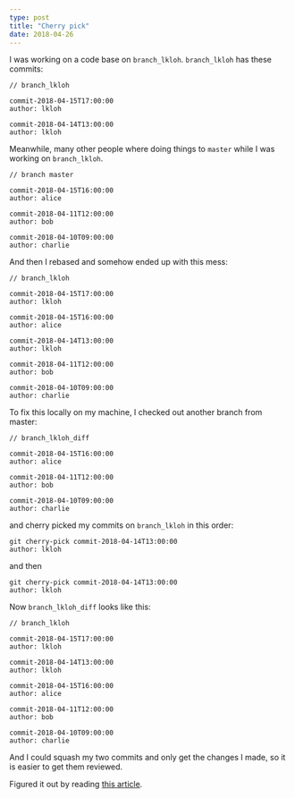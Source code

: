 ```yaml
---
type: post
title: "Cherry pick"
date: 2018-04-26
---
```


I was working on a code base on `branch_lkloh`.
`branch_lkloh` has these commits:

```
// branch_lkloh

commit-2018-04-15T17:00:00
author: lkloh

commit-2018-04-14T13:00:00
author: lkloh
```

Meanwhile, many other people where doing things to `master` while I was working on `branch_lkloh`.

```
// branch master

commit-2018-04-15T16:00:00
author: alice

commit-2018-04-11T12:00:00
author: bob

commit-2018-04-10T09:00:00
author: charlie
```

And then I rebased and somehow ended up with this mess:
```
// branch_lkloh

commit-2018-04-15T17:00:00
author: lkloh

commit-2018-04-15T16:00:00
author: alice

commit-2018-04-14T13:00:00
author: lkloh

commit-2018-04-11T12:00:00
author: bob

commit-2018-04-10T09:00:00
author: charlie
```

To fix this locally on my machine, I checked out another branch from master:
```
// branch_lkloh_diff

commit-2018-04-15T16:00:00
author: alice

commit-2018-04-11T12:00:00
author: bob

commit-2018-04-10T09:00:00
author: charlie
```

and cherry picked my commits on `branch_lkloh` in this order:

```
git cherry-pick commit-2018-04-14T13:00:00
author: lkloh
```

and then

```
git cherry-pick commit-2018-04-14T13:00:00
author: lkloh
```

Now `branch_lkloh_diff` looks like this:
```
// branch_lkloh

commit-2018-04-15T17:00:00
author: lkloh

commit-2018-04-14T13:00:00
author: lkloh

commit-2018-04-15T16:00:00
author: alice

commit-2018-04-11T12:00:00
author: bob

commit-2018-04-10T09:00:00
author: charlie
```

And I could squash my two commits and only get the changes I made,
so it is easier to get them reviewed.

Figured it out by reading [this article](http://technosophos.com/2009/12/04/git-cherry-picking-move-small-code-patches-across-branches.html).


